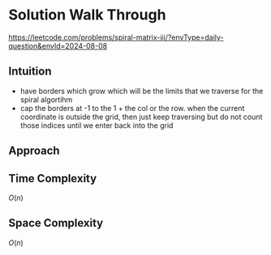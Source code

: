 # Solution Walk Through
https://leetcode.com/problems/spiral-matrix-iii/?envType=daily-question&envId=2024-08-08

## Intuition
- have borders which grow which will be the limits that we traverse for the spiral algortihm
- cap the borders at -1 to the 1 + the col or the row. when the current coordinate is outside the grid, then just keep traversing but do not count those indices until we enter back into the grid

## Approach


## Time Complexity
$O(n)$

## Space Complexity
$O(n)$



